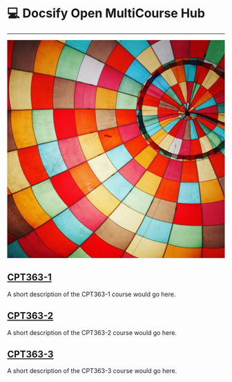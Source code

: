 # 💻 Docsify Open MultiCourse Hub

---

![MultiCourse Hub](assets/images/home/diane-helentjaris-6lhOGX0EobE-unsplash.jpg ':class=banner-image')

## [CPT363-1](cpt363-1/home.md)
A short description of the CPT363-1 course would go here.

## [CPT363-2](cpt363-2/home.md)
A short description of the CPT363-2 course would go here.

## [CPT363-3](cpt363-3/home.md)
A short description of the CPT363-3 course would go here.
